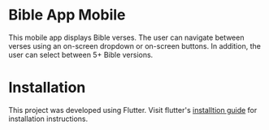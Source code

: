 # Bible App Mobile
This mobile app displays Bible verses. The user can navigate between verses using an on-screen dropdown or on-screen buttons. 
In addition, the user can select between 5+ Bible versions.

# Installation
This project was developed using Flutter. Visit flutter's [installtion guide](https://flutter.dev/docs/get-started/install) for installation instructions.